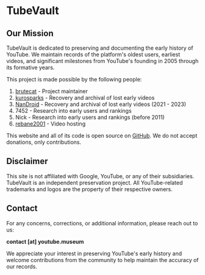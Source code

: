 # TubeVault

## Our Mission

TubeVault is dedicated to preserving and documenting the early history of YouTube. We maintain records of the platform's oldest users, earliest videos, and significant milestones from YouTube's founding in 2005 through its formative years.

This project is made possible by the following people:

1. [brutecat](https://brutecat.com) - Project maintainer
2. [kurosparks](https://www.youtube.com/channel/UCFqbdEPF8ssfsOHk50oieuw) - Recovery and archival of lost early videos
3. [NanDroid](https://www.youtube.com/channel/UCoI1SGzNp7t88uZ-Qyi3YQA) - Recovery and archival of lost early videos (2021 - 2023)
4. 7452 - Research into early users and rankings
5. Nick - Research into early users and rankings (before 2011)
6. [rebane2001](https://lyra.horse) - Video hosting

This website and all of its code is open source on [GitHub](https://github.com/ddd/tubevault). We do not accept donations, only contributions.

## Disclaimer

This site is not affiliated with Google, YouTube, or any of their subsidiaries. TubeVault is an independent preservation project. All YouTube-related trademarks and logos are the property of their respective owners.

## Contact

For any concerns, corrections, or additional information, please reach out to us:

**contact [at] youtube.museum**

We appreciate your interest in preserving YouTube's early history and welcome contributions from the community to help maintain the accuracy of our records.